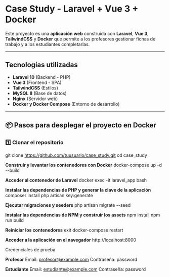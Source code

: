 # Case Study - Laravel + Vue 3 + Docker

Este proyecto es una **aplicación web** construida con **Laravel**, **Vue 3**, **TailwindCSS** y **Docker** que permite a los profesores gestionar fichas de trabajo y a los estudiantes completarlas.

---

## **Tecnologías utilizadas**
- **Laravel 10** (Backend - PHP)
- **Vue 3** (Frontend - SPA)
- **TailwindCSS** (Estilos)
- **MySQL 8** (Base de datos)
- **Nginx** (Servidor web)
- **Docker y Docker Compose** (Entorno de desarrollo)

---


## 📦 **Pasos para desplegar el proyecto en Docker**

### 1️⃣ Clonar el repositorio

git clone https://github.com/tuusuario/case_study.git
cd case_study

**Construir y levantar los contenedores con Docker**
docker-compose up -d --build

**Acceder al contenedor de Laravel**
docker exec -it laravel_app bash

**Instalar las dependencias de PHP y generar la clave de la aplicación**
composer install
php artisan key:generate

**Ejecutar migraciones y seeders**
php artisan migrate --seed

**Instalar las dependencias de NPM y construir los assets**
npm install
npm run build

**Reiniciar los contenedores**
exit
docker-compose restart

**Acceder a la aplicación en el navegador**
http://localhost:8000

Credenciales de prueba

**Profesor**
Email: profesor@example.com
Contraseña: password

**Estudiante**
Email: estudiante@example.com
Contraseña: password